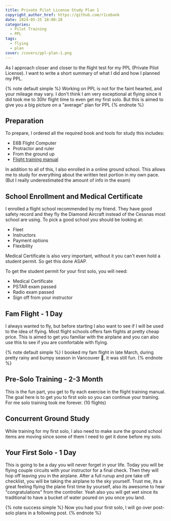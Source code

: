 ```yaml
---
title: Private Pilot License Study Plan 1
copyright_author_href: https://github.com/r1cebank
date: 2024-05-25 18:00:28
categories:
  - Pilot Training
  - PPL
tags:
  - flying
  - plan
cover: /covers/ppl-plan-1.png
---
```


As I approach closer and closer to the flight test for my PPL (Private Pilot License). I want to write a short summary of what I did and how I planned my PPL.

{% note default simple %}
Working on PPL is not for the faint hearted, and your mileage may vary. I don't think I am very exceptional at flying since it did took me to 30hr flight time to even get my first solo. But this is aimed to give you a big picture on a "average" plan for PPL
{% endnote %}

## Preparation
To prepare, I ordered all the required book and tools for study this includes:

- E6B Flight Computer
- Protractor and ruler
- From the ground up
- [Flight training manual](https://publications.gc.ca/site/eng/263554/publication.html)

In addition to all of this, I also enrolled in a online ground school. This allows me to study for everything about the written test portion in my own pace. (But I really underestimated the amount of info in the exam)

## School Enrollment and Medical Certificate
I enrolled a flight school recommended by my friend. They have good safety record and they fly the Diamond Aircraft instead of the Cessnas most school are using. To pick a good school you should be looking at:

- Fleet
- Instructors
- Payment options
- Flexibility

Medical Certificate is also very important, without it you can't even hold a student permit. So get this done ASAP.

To get the student permit for your first solo, you will need:

- Medical Certificate
- PSTAR exam passed
- Radio exam passed
- Sign off from your instructor

## Fam Flight - 1 Day
I always wanted to fly, but before starting I also want to see if I will be used to the idea of flying. Most flight schools offers fam flights at pretty cheap price. This is aimed to get you familiar with the airplane and you can also use this to see if you are comfortable with flying.

{% note default simple %}
I booked my fam flight in late March, during pretty rainy and bumpy season in Vancouver 🥹, it was still fun.
{% endnote %}

## Pre-Solo Training - 2-3 Month
This is the fun part, you get to fly each exercise in the flight training manual. The goal here is to get you to first solo so you can continue your training. For me solo training took me forever. (10 flights)

## Concurrent Ground Study
While training for my first solo, I also need to make sure the ground school items are moving since some of them I need to get it done before my solo.

## Your First Solo - 1 Day
This is going to be a day you will never forget in your life. Today you will be flying couple circuits with your instructor for a final check. Then they will hop off leaving you in the airplane. After a full runup and pre take off checklist, you will be taking the airplane to the sky yourself. Trust me, its a great feeling flying the plane first time by yourself, also its awesome to hear "congratulations" from the controller. Yeah also you will get wet since its traditional to have a bucket of water poured on you once you land.

{% note success simple %}
Now you had your first solo, I will go over post-solo plans in a following post.
{% endnote %}